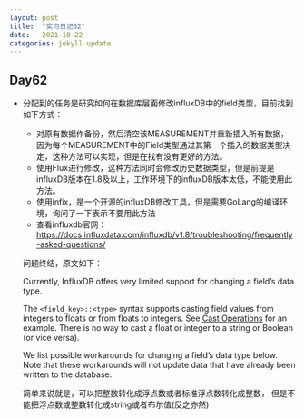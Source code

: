 ```yaml
---
layout: post
title:  "实习日记62"
date:   2021-10-22
categories: jekyll update
---
```


## Day62

- 分配到的任务是研究如何在数据库层面修改influxDB中的field类型，目前找到如下方式：

  - 对原有数据作备份，然后清空该MEASUREMENT并重新插入所有数据，因为每个MEASUREMENT中的Field类型通过其第一个插入的数据类型决定，这种方法可以实现，但是在找有没有更好的方法。
  - 使用Flux进行修改，这种方法同时会修改历史数据类型，但是前提是influxDB版本在1.8及以上，工作环境下的influxDB版本太低，不能使用此方法。
  - 使用infix，是一个开源的influxDB修改工具，但是需要GoLang的编译环境，询问了一下表示不要用此方法
  - 查看influxdb官网：https://docs.influxdata.com/influxdb/v1.8/troubleshooting/frequently-asked-questions/

  问题终结，原文如下：

  Currently, InfluxDB offers very limited support for changing a field’s data type.

  The `<field_key>::<type>` syntax supports casting field values from integers to floats or from floats to integers. See [Cast Operations](https://docs.influxdata.com/influxdb/v1.8/query_language/explore-data/#data-types-and-cast-operations) for an example. There is no way to cast a float or integer to a string or Boolean (or vice versa).

  We list possible workarounds for changing a field’s data type below. Note that these workarounds will not update data that have already been written to the database.

  简单来说就是，可以把整数转化成浮点数或者标准浮点数转化成整数， 但是不能把浮点数或整数转化成string或者布尔值(反之亦然)